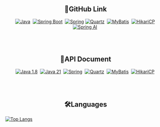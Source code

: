 <!-- 타이틀 -->
<div align="center">
  <!--img src="https://capsule-render.vercel.app/api?type=cylinder&color=auto&height=100&section=header&text=OYH%20Repository&fontSize=60)"/-->
</div>

<br/>

<div align=center>
  <h2>🔗GitHub Link</h2>
  <a href="https://github.com/openjdk">
    <img alt="Java" src ="https://img.shields.io/badge/Java-FF9950.svg?&style=for-the-badge&logo=Java&logoColor=white"/><a/>&nbsp;
  <a href="https://github.com/spring-projects">
    <img alt="Spring Boot" src ="https://img.shields.io/badge/Spring Boot-6DB33F.svg?&style=for-the-badge&logo=Spring Boot&logoColor=white"/><a/>&nbsp;
  <a href="https://github.com/spring-projects">
    <img alt="Spring" src ="https://img.shields.io/badge/Spring-6DB33F.svg?&style=for-the-badge&logo=Spring&logoColor=white"/><a/>
  <a href="https://github.com/quartz-scheduler">
    <img alt="Quartz" src ="https://img.shields.io/badge/Quartz-FFFFFF.svg?&style=for-the-badge&logo=quartz&logoColor=white"/><a/>&nbsp;
  <a href="https://github.com/mybatis">
    <img alt="MyBatis" src ="https://img.shields.io/badge/MyBatis-78b0ff.svg?&style=for-the-badge&logo=MyBatis&logoColor=white"/><a/>&nbsp;
  <a href="https://github.com/brettwooldridge/HikariCP">
    <img alt="HikariCP" src ="https://img.shields.io/badge/HikariCP-65c4c7.svg?&style=for-the-badge&logo=HikariCP&logoColor=white"/><a/>&nbsp;
  <br/>
  <a href="https://github.com/spring-projects/spring-ai">
    <img alt="Spring AI" src ="https://img.shields.io/badge/Spring AI-6DB33F.svg?&style=for-the-badge&logo=Spring&logoColor=white"/><a/>&nbsp;
</div>
      
<br/>
<br/>
<br/>

<div align=center>
  <h2>🔗API Document</h2>
  <a href="https://docs.oracle.com/javase/8/docs/api/">
    <img alt="Java 1.8" src ="https://img.shields.io/badge/Java 8 API-FF9950.svg?&style=for-the-badge&logo=Java&logoColor=white"/><a/>&nbsp;
  <a href="https://docs.oracle.com/en/java/javase/21/docs/api/index.html">
    <img alt="Java 21" src ="https://img.shields.io/badge/Java 21 API-FF9950.svg?&style=for-the-badge&logo=Java&logoColor=white"/><a/>&nbsp;      
  <a href="https://docs.spring.io/spring-framework/docs/current/javadoc-api/">
    <img alt="Spring" src ="https://img.shields.io/badge/Spring API-6DB33F.svg?&style=for-the-badge&logo=Spring&logoColor=white"/><a/>&nbsp;
  <a href="https://github.com/quartz-scheduler">
    <img alt="Quartz" src ="https://img.shields.io/badge/Quartz 2.3.0 API-FFFFFF.svg?&style=for-the-badge&logo=quartz&logoColor=white"/><a/>&nbsp;
  <a href="https://mybatis.org/mybatis-3/apidocs/index.html">
    <img alt="MyBatis" src ="https://img.shields.io/badge/MyBatis API-78b0ff.svg?&style=for-the-badge&logo=MyBatis&logoColor=white"/><a/>&nbsp;
  <a href="https://javadoc.io/doc/com.zaxxer/HikariCP/latest/com.zaxxer.hikari/module-summary.html">
    <img alt="HikariCP" src ="https://img.shields.io/badge/HikariCP API-65c4c7.svg?&style=for-the-badge&logo=HikariCP&logoColor=white"/><a/>&nbsp;
</div>

<br/>
<br/>
<br/>

<div align=center>
  <h2>🛠️Languages</h2>
</div>

[![Top Langs](https://github-readme-stats.vercel.app/api/top-langs/?username=YuHyunO&layout=compact)](https://github.com/anuraghazra/github-readme-stats)

<br/>
<br/>
<br/>


